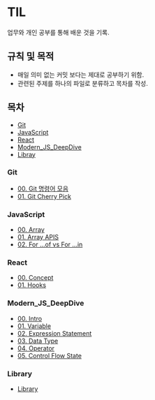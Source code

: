 # TIL

업무와 개인 공부를 통해 배운 것을 기록.

## 규칙 및 목적

- 매일 의미 없는 커밋 보다는 제대로 공부하기 위함.
- 관련된 주제를 하나의 파일로 분류하고 목차를 작성.

## 목차

- [Git](#Git)
- [JavaScript](#JavaScript)
- [React](#React)
- [Modern_JS_DeepDive](#Modern_JS_DeepDive)
- [Libray](#Libray)

### Git

- [00. Git 명령어 모음](git/00_git_cli.md)
- [01. Git Cherry Pick](git/01_git_cherry_pick.md)

### JavaScript

- [00. Array](JavaScript/00_Array.md)
- [01. Array APIS](JavaScript/01_Array_APIS.md)
- [02. For ...of vs For ...in](JavaScript/02_ForOf_forIn.md)

### React

- [00. Concept](React/00_Concept.md)
- [01. Hooks](React/01_Hooks.md)

### Modern_JS_DeepDive

- [00. Intro](Modern_JS_DeepDive/00_Intro.md)
- [01. Variable](Modern_JS_DeepDive/01_Variable.md)
- [02. Expression Statement](Modern_JS_DeepDive/02_ExpressionStatement.md)
- [03. Data Type](Modern_JS_DeepDive/03_DataType.md)
- [04. Operator](Modern_JS_DeepDive/04_Operator.md)
- [05. Control Flow State](Modern_JS_DeepDive/05_ControlFlowState.md)

### Library

- [Library](Library/README.md)
